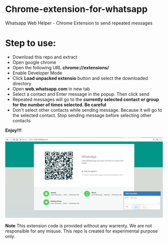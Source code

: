 # Chrome-extension-for-whatsapp
Whatsapp Web Helper - Chrome Extension to send repeated messages

# Step to use:
* Download this repo and extract
* Open google chrome
* Open the following URL **chrome://extensions/**
* Enable Developer Mode
* Click **Load unpacked extensio** button and select the downloaded directory
* Open **web.whatsapp.com** in new tab
* Select a contact and Enter message in the popup. Then click send
* Repeated messages will go to the **currently selected contact or group for the number of times selected. Be careful**
* Don't select other contacts while sending message. Because it will go to the selected contact. Stop sending message before selecting other contacts

**Enjoy!!!**

![alt text](/whatsapp_web.PNG)


**Note**
This extension code is provided without any warrenty. We are not responsible for any misuse. This repo is created for experimental purpose only.
